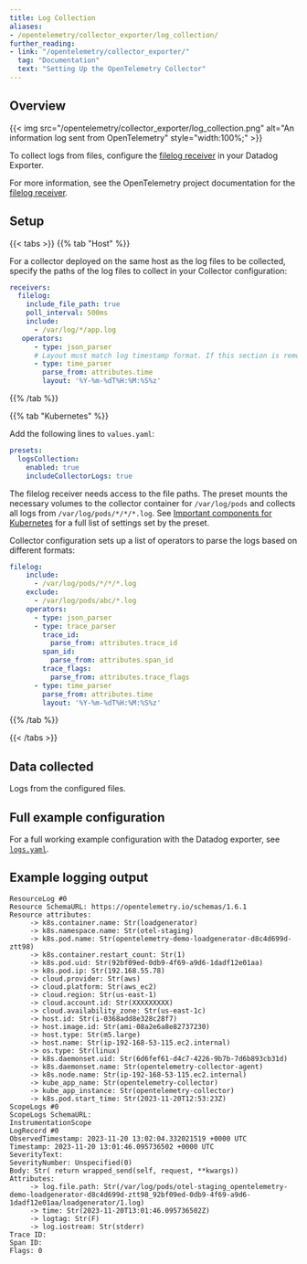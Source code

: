 ```yaml
---
title: Log Collection
aliases:
- /opentelemetry/collector_exporter/log_collection/
further_reading:
- link: "/opentelemetry/collector_exporter/"
  tag: "Documentation"
  text: "Setting Up the OpenTelemetry Collector"
---
```


## Overview

{{< img src="/opentelemetry/collector_exporter/log_collection.png" alt="An information log sent from OpenTelemetry" style="width:100%;" >}}

To collect logs from files, configure the [filelog receiver][1] in your Datadog Exporter.

For more information, see the OpenTelemetry project documentation for the [filelog receiver][1].


## Setup

{{< tabs >}}
{{% tab "Host" %}}

For a collector deployed on the same host as the log files to be collected, specify the paths of the log files to collect in your Collector configuration:

```yaml
receivers:
  filelog:
    include_file_path: true
    poll_interval: 500ms
    include:
      - /var/log/*/app.log
   operators:
      - type: json_parser
      # Layout must match log timestamp format. If this section is removed, timestamp will correspond to the time of log intake by Datadog.
      - type: time_parser
        parse_from: attributes.time
        layout: '%Y-%m-%dT%H:%M:%S%z'
```


{{% /tab %}}

{{% tab "Kubernetes" %}}

Add the following lines to `values.yaml`:

```yaml
presets:
  logsCollection:
    enabled: true
    includeCollectorLogs: true
```

The filelog receiver needs access to the file paths. The preset mounts the necessary volumes to the collector container for `/var/log/pods` and collects all logs from `/var/log/pods/*/*/*.log`. See [Important components for Kubernetes][1] for a full list of settings set by the preset.

Collector configuration sets up a list of operators to parse the logs based on different formats:

```yaml
filelog:
    include:
      - /var/log/pods/*/*/*.log
    exclude:
      - /var/log/pods/abc/*.log
    operators:
      - type: json_parser
      - type: trace_parser
        trace_id:
          parse_from: attributes.trace_id
        span_id:
          parse_from: attributes.span_id
        trace_flags:
          parse_from: attributes.trace_flags
      - type: time_parser
        parse_from: attributes.time
        layout: '%Y-%m-%dT%H:%M:%S%z'
```

[1]: https://opentelemetry.io/docs/kubernetes/collector/components/#filelog-receiver
{{% /tab %}}

{{< /tabs >}}

## Data collected

Logs from the configured files.


## Full example configuration

For a full working example configuration with the Datadog exporter, see [`logs.yaml`][2].

## Example logging output

```
ResourceLog #0
Resource SchemaURL: https://opentelemetry.io/schemas/1.6.1
Resource attributes:
     -> k8s.container.name: Str(loadgenerator)
     -> k8s.namespace.name: Str(otel-staging)
     -> k8s.pod.name: Str(opentelemetry-demo-loadgenerator-d8c4d699d-ztt98)
     -> k8s.container.restart_count: Str(1)
     -> k8s.pod.uid: Str(92bf09ed-0db9-4f69-a9d6-1dadf12e01aa)
     -> k8s.pod.ip: Str(192.168.55.78)
     -> cloud.provider: Str(aws)
     -> cloud.platform: Str(aws_ec2)
     -> cloud.region: Str(us-east-1)
     -> cloud.account.id: Str(XXXXXXXXX)
     -> cloud.availability_zone: Str(us-east-1c)
     -> host.id: Str(i-0368add8e328c28f7)
     -> host.image.id: Str(ami-08a2e6a8e82737230)
     -> host.type: Str(m5.large)
     -> host.name: Str(ip-192-168-53-115.ec2.internal)
     -> os.type: Str(linux)
     -> k8s.daemonset.uid: Str(6d6fef61-d4c7-4226-9b7b-7d6b893cb31d)
     -> k8s.daemonset.name: Str(opentelemetry-collector-agent)
     -> k8s.node.name: Str(ip-192-168-53-115.ec2.internal)
     -> kube_app_name: Str(opentelemetry-collector)
     -> kube_app_instance: Str(opentelemetry-collector)
     -> k8s.pod.start_time: Str(2023-11-20T12:53:23Z)
ScopeLogs #0
ScopeLogs SchemaURL: 
InstrumentationScope  
LogRecord #0
ObservedTimestamp: 2023-11-20 13:02:04.332021519 +0000 UTC
Timestamp: 2023-11-20 13:01:46.095736502 +0000 UTC
SeverityText: 
SeverityNumber: Unspecified(0)
Body: Str( return wrapped_send(self, request, **kwargs))
Attributes:
     -> log.file.path: Str(/var/log/pods/otel-staging_opentelemetry-demo-loadgenerator-d8c4d699d-ztt98_92bf09ed-0db9-4f69-a9d6-1dadf12e01aa/loadgenerator/1.log)
     -> time: Str(2023-11-20T13:01:46.095736502Z)
     -> logtag: Str(F)
     -> log.iostream: Str(stderr)
Trace ID: 
Span ID: 
Flags: 0
```


[1]: https://github.com/open-telemetry/opentelemetry-collector-contrib/tree/main/receiver/filelogreceiver
[2]: https://github.com/open-telemetry/opentelemetry-collector-contrib/blob/main/exporter/datadogexporter/examples/logs.yaml